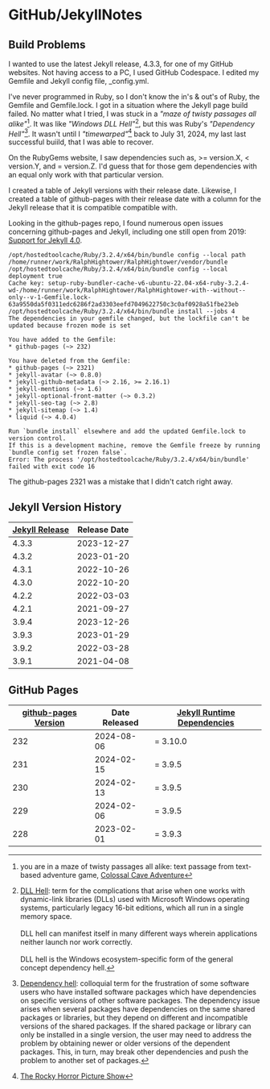 # GitHub/JekyllNotes

## Build Problems
I wanted to use the latest Jekyll release, 4.3.3, for one of my GitHub websites. Not having access to a PC, I used GitHub Codespace. I edited my Gemfile and Jekyll config file, _config.yml.

I've never programmed in Ruby, so I don't know the in's & out's of Ruby, the Gemfile and Gemfile.lock. I got in a situation where the Jekyll page build failed. No matter what I tried, I was stuck in a *"maze of twisty passages all alike"*[^10]. It was like *"Windows DLL Hell"*[^11], but this was Ruby's *"Dependency Hell"*[^12]. It wasn't until I *"timewarped"*[^13] back to July 31, 2024, my last last successful buiild, that I was able to recover.

On the RubyGems website, I saw dependencies such as, >= version.X, < version.Y, and = version.Z. I'd guess that for those gem dependencies with an equal only work with that particular version.

I created a table of Jekyll versions with their release date. Likewise, I created a table of github-pages with their release date with a column for the Jekyll release that it is compatible compatible with.

Looking in the github-pages repo, I found numerous open issues concerning github-pages and Jekyll, including one still open from 2019: [Support for Jekyll 4.0](https://github.com/github/pages-gem/issues/651).

```
/opt/hostedtoolcache/Ruby/3.2.4/x64/bin/bundle config --local path /home/runner/work/RalphHightower/RalphHightower/vendor/bundle
/opt/hostedtoolcache/Ruby/3.2.4/x64/bin/bundle config --local deployment true
Cache key: setup-ruby-bundler-cache-v6-ubuntu-22.04-x64-ruby-3.2.4-wd-/home/runner/work/RalphHightower/RalphHightower-with--without--only--v-1-Gemfile.lock-63a9550da5f0311edc6286f2ad3303eefd7049622750c3c0af0928a51fbe23eb
/opt/hostedtoolcache/Ruby/3.2.4/x64/bin/bundle install --jobs 4
The dependencies in your gemfile changed, but the lockfile can't be updated because frozen mode is set

You have added to the Gemfile:
* github-pages (~> 232)

You have deleted from the Gemfile:
* github-pages (~> 2321)
* jekyll-avatar (~> 0.8.0)
* jekyll-github-metadata (~> 2.16, >= 2.16.1)
* jekyll-mentions (~> 1.6)
* jekyll-optional-front-matter (~> 0.3.2)
* jekyll-seo-tag (~> 2.8)
* jekyll-sitemap (~> 1.4)
* liquid (~> 4.0.4)

Run `bundle install` elsewhere and add the updated Gemfile.lock to version control.
If this is a development machine, remove the Gemfile freeze by running `bundle config set frozen false`.
Error: The process '/opt/hostedtoolcache/Ruby/3.2.4/x64/bin/bundle' failed with exit code 16
```

The github-pages 2321 was a mistake that I didn't catch right away.

## Jekyll Version History

| [Jekyll Release](https://github.com/jekyll/jekyll/releases) | Release Date |
|---|---|
| 4.3.3 | 2023-12-27 |
| 4.3.2 | 2023-01-20 |
| 4.3.1 | 2022-10-26 |
| 4.3.0 | 2022-10-20 |
| 4.2.2 | 2022-03-03 |
| 4.2.1 | 2021-09-27 |
| 3.9.4 | 2023-12-26 |
| 3.9.3 | 2023-01-29 |
| 3.9.2 | 2022-03-28 |
| 3.9.1 | 2021-04-08 |

## GitHub Pages

| [github-pages Version](https://rubygems.org/gems/github-pages/versions/232) | Date Released | [Jekyll Runtime Dependencies](https://rubygems.org/gems/github-pages/versions/232) |
|---|---|---|
| 232 | 2024-08-06 | = 3.10.0 |
| 231 | 2024-02-15 | = 3.9.5 |
| 230 | 2024-02-13 | = 3.9.5 |
| 229 | 2024-02-06 | = 3.9.5 |
| 228 | 2023-02-01 | = 3.9.3 |

[^10]: you are in a maze of twisty passages all alike: text passage from text-based adventure game, [Colossal Cave Adventure](https://en.wikipedia.org/wiki/Colossal_Cave_Adventure?wprov=sfla1)
[^11]: [DLL Hell](https://en.wikipedia.org/wiki/DLL_Hell?wprov=sfla1): term for the complications that arise when one works with dynamic-link libraries (DLLs) used with Microsoft Windows operating systems, particularly legacy 16-bit editions, which all run in a single memory space.<br /><br />DLL hell can manifest itself in many different ways wherein applications neither launch nor work correctly.
<br /><br />
DLL hell is the Windows ecosystem-specific form of the general concept dependency hell.
[^12]: [Dependency hell](https://en.wikipedia.org/wiki/Dependency_hell?wprov=sfla1): colloquial term for the frustration of some software users who have installed software packages which have dependencies on specific versions of other software packages.
The dependency issue arises when several packages have dependencies on the same shared packages or libraries, but they depend on different and incompatible versions of the shared packages. If the shared package or library can only be installed in a single version, the user may need to address the problem by obtaining newer or older versions of the dependent packages. This, in turn, may break other dependencies and push the problem to another set of packages.
[^13]: [The Rocky Horror Picture Show](https://en.wikipedia.org/wiki/The_Rocky_Horror_Picture_Show?wprov=sfla1)
